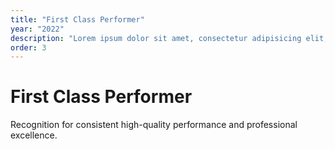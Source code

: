 ```yaml
---
title: "First Class Performer"
year: "2022"
description: "Lorem ipsum dolor sit amet, consectetur adipisicing elit, sed do eiusmod tempor incididunt ut labore"
order: 3
---
```


# First Class Performer

Recognition for consistent high-quality performance and professional excellence.
